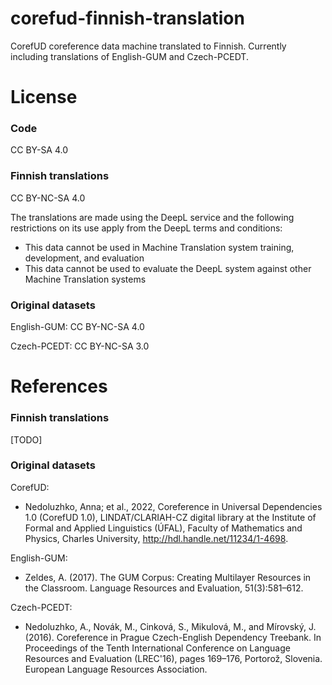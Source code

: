 # corefud-finnish-translation

CorefUD coreference data machine translated to Finnish. Currently including translations of English-GUM and Czech-PCEDT.

# License

### Code

CC BY-SA 4.0

### Finnish translations

CC BY-NC-SA 4.0

The translations are made using the DeepL service and the following restrictions on its use apply from the DeepL terms and conditions:
* This data cannot be used in Machine Translation system training, development, and evaluation
* This data cannot be used to evaluate the DeepL system against other Machine Translation systems

### Original datasets

English-GUM: CC BY-NC-SA 4.0

Czech-PCEDT: CC BY-NC-SA 3.0


# References

### Finnish translations

[TODO]

### Original datasets

CorefUD:
* Nedoluzhko, Anna; et al., 2022, Coreference in Universal Dependencies 1.0 (CorefUD 1.0), LINDAT/CLARIAH-CZ digital library at the Institute of Formal and Applied Linguistics (ÚFAL), Faculty of Mathematics and Physics, Charles University, http://hdl.handle.net/11234/1-4698.

English-GUM:
* Zeldes, A. (2017). The GUM Corpus: Creating Multilayer Resources in the Classroom. Language Resources and Evaluation, 51(3):581–612.

Czech-PCEDT:
* Nedoluzhko, A., Novák, M., Cinková, S., Mikulová, M., and Mírovský, J. (2016). Coreference in Prague Czech-English Dependency Treebank.  In Proceedings of the Tenth International Conference on Language Resources and Evaluation (LREC'16), pages 169–176, Portorož, Slovenia. European Language Resources Association.
